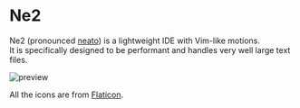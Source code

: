 # Ne2

Ne2 (pronounced [neato](https://www.reddit.com/r/tf2/comments/4njl3p/jill_on_facepunch_the_next_update_is_gonna_be/)) is a lightweight IDE with Vim-like motions.  
It is specifically designed to be performant and handles very well large text files.

![preview](https://i.imgur.com/9wv3pbx.png)

All the icons are from [Flaticon](https://www.flaticon.com/uicons).